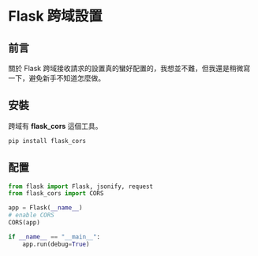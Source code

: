 # Flask 跨域設置


## 前言

關於 Flask 跨域接收請求的設置真的蠻好配置的，我想並不難，但我還是稍微寫一下，避免新手不知道怎麼做。

## 安裝

跨域有 **flask_cors** 這個工具。

```bash
pip install flask_cors
```

## 配置

```py
from flask import Flask, jsonify, request
from flask_cors import CORS

app = Flask(__name__)
# enable CORS
CORS(app)

if __name__ == "__main__":
    app.run(debug=True)
```
